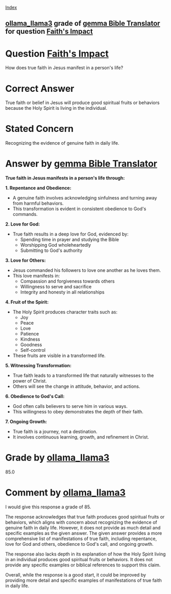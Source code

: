 
[Index](../../../../index.md)
## [ollama_llama3](../../../grading_models/ollama_llama3.md) grade of [gemma Bible Translator](../../../answering_models/gemma_Bible_Translator.md) for question [Faith's Impact](../../../questions/Faith_s_Impact.md)

# Question [Faith's Impact](../../../questions/Faith_s_Impact.md)
How does true faith in Jesus manifest in a person's life?

# Correct Answer
True faith or belief in Jesus will produce good spiritual fruits or behaviors because the Holy Spirit is living in the individual.

# Stated Concern
Recognizing the evidence of genuine faith in daily life.

# Answer by [gemma Bible Translator](../../../answering_models/gemma_Bible_Translator.md)
**True faith in Jesus manifests in a person's life through:**

**1. Repentance and Obedience:**

* A genuine faith involves acknowledging sinfulness and turning away from harmful behaviors.
* This transformation is evident in consistent obedience to God's commands.


**2. Love for God:**

* True faith results in a deep love for God, evidenced by:
    * Spending time in prayer and studying the Bible
    * Worshipping God wholeheartedly
    * Submitting to God's authority


**3. Love for Others:**

* Jesus commanded his followers to love one another as he loves them.
* This love manifests in:
    * Compassion and forgiveness towards others
    * Willingness to serve and sacrifice
    * Integrity and honesty in all relationships


**4. Fruit of the Spirit:**

* The Holy Spirit produces character traits such as:
    * Joy
    * Peace
    * Love
    * Patience
    * Kindness
    * Goodness
    * Self-control
* These fruits are visible in a transformed life.


**5. Witnessing Transformation:**

* True faith leads to a transformed life that naturally witnesses to the power of Christ.
* Others will see the change in attitude, behavior, and actions.


**6. Obedience to God's Call:**

* God often calls believers to serve him in various ways.
* This willingness to obey demonstrates the depth of their faith.


**7. Ongoing Growth:**

* True faith is a journey, not a destination.
* It involves continuous learning, growth, and refinement in Christ.

# Grade by [ollama_llama3](../../../grading_models/ollama_llama3.md)
85.0

# Comment by [ollama_llama3](../../../grading_models/ollama_llama3.md)
I would give this response a grade of 85.

The response acknowledges that true faith produces good spiritual fruits or behaviors, which aligns with concern about recognizing the evidence of genuine faith in daily life. However, it does not provide as much detail and specific examples as the given answer. The given answer provides a more comprehensive list of manifestations of true faith, including repentance, love for God and others, obedience to God's call, and ongoing growth.

The response also lacks depth in its explanation of how the Holy Spirit living in an individual produces good spiritual fruits or behaviors. It does not provide any specific examples or biblical references to support this claim.

Overall, while the response is a good start, it could be improved by providing more detail and specific examples of manifestations of true faith in daily life.
